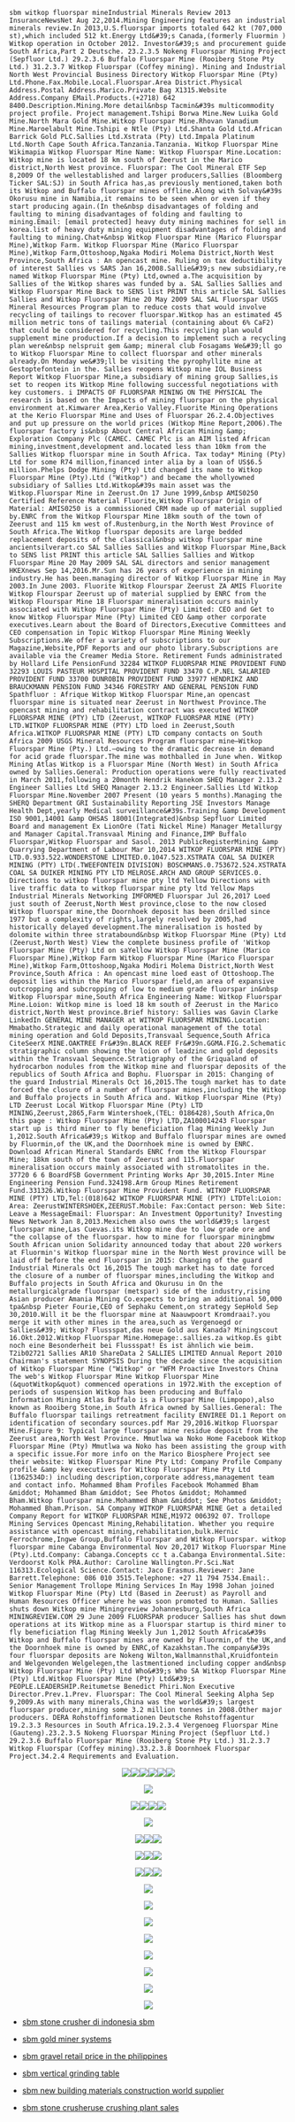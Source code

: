 
```
sbm witkop fluorspar mineIndustrial Minerals Review 2013 InsuranceNewsNet Aug 22,2014.Mining Engineering features an industrial minerals review.In 2013,U.S.fluorspar imports totaled 642 kt (707,000 st),which included 512 kt.Energy Ltd&#39;s Canada,(formerly Fluormin ) Witkop operation in October 2012. Investor&#39;s and procurement guide South Africa,Part 2 Deutsche. 23.2.3.5 Nokeng Fluorspar Mining Project (Sepfluor Ltd.) 29.2.3.6 Buffalo Fluorspar Mine (Rooiberg Stone Pty Ltd.) 31.2.3.7 Witkop Fluorspar (Coffey mining). Mining and Industrial North West Provincial Business Directory Witkop Fluorspar Mine (Pty) Ltd.Phone.Fax.Mobile.Local.Fluorspar.Area District.Physical Address.Postal Address.Marico.Private Bag X1315.Website Address.Company EMail.Products.(+2718) 642 8400.Description.Mining.More detail&nbsp Tacmin&#39s multicommodity project profile. Project management.Tshipi Borwa Mine.New Luika Gold Mine.North Mara Gold Mine.Witkop Fluorspar Mine.Rhovan Vanadium Mine.Maroelabult Mine.Tshipi e Ntle (Pty) Ltd.Shanta Gold Ltd.African Barrick Gold PLC.Sallies Ltd.Xstrata (Pty) Ltd.Impala Platinum Ltd.North Cape South Africa.Tanzania.Tanzania. Witkop Fluorspar Mine Wikimapia Witkop Fluorspar Mine Name: Witkop Fluorspar Mine.Location: Witkop mine is located 18 km south of Zeerust in the Marico district,North West province. Fluorspar: The Cool Mineral ETF Sep 8,2009 Of the wellestablished and larger producers,Sallies (Bloomberg Ticker SAL:SJ) in South Africa has,as previously mentioned,taken both its Witkop and Buffalo fluorspar mines offline.Along with Solvay&#39s Okorusu mine in Namibia,it remains to be seen when or even if they start producing again.(In the&nbsp disadvantages of folding and faulting to mining disadvantages of folding and faulting to mining.Email: [email protected] heavy duty mining machines for sell in korea.list of heavy duty mining equipment disadvantages of folding and faulting to mining.Chat+&nbsp Witkop Fluorspar Mine (Marico Fluorspar Mine),Witkop Farm. Witkop Fluorspar Mine (Marico Fluorspar Mine),Witkop Farm,Ottoshoop,Ngaka Modiri Molema District,North West Province,South Africa : An opencast mine. Ruling on tax deductibility of interest Sallies vs SARS Jan 16,2008.Sallie&#39;s new subsidiary,re named Witkop Fluorspar Mine (Pty) Ltd,owned a.The acquisition by Sallies of the Witkop shares was funded by a. SAL Sallies Sallies and Witkop Fluorspar Mine Back to SENS list PRINT this article SAL Sallies Sallies and Witkop Fluorspar Mine 20 May 2009 SAL SAL Fluorspar USGS Mineral Resources Program plan to reduce costs that would involve recycling of tailings to recover fluorspar.Witkop has an estimated 45 million metric tons of tailings material (containing about 6% CaF2) that could be considered for recycling.This recycling plan would supplement mine production.If a decision to implement such a recycling plan were&nbsp nelspruit gem &amp; mineral club Fosagams We&#39;ll go to Witkop Fluorspar Mine to collect fluorspar and other minerals already.On Monday we&#39;ll be visiting the pyrophyllite mine at Gestoptefontein in the. Sallies reopens Witkop mine IOL Business Report Witkop Fluorspar Mine,a subsidiary of mining group Sallies,is set to reopen its Witkop Mine following successful negotiations with key customers. i IMPACTS OF FLUORSPAR MINING ON THE PHYSICAL The research is based on the Impacts of mining fluorspar on the physical environment at.Kimwarer Area,Kerio Valley.Fluorite Mining Operations at the Kerio Fluorspar Mine and Uses of Fluorspar 26.2.4.Objectives and put up pressure on the world prices (Witkop Mine Report,2006).The fluorspar factory is&nbsp About Central African Mining &amp; Exploration Company Plc (CAMEC. CAMEC Plc is an AIM listed African mining,investment,development and.located less than 10km from the Sallies Witkop fluorspar mine in South Africa. Tax today* Mining (Pty) Ltd for some R74 million,financed inter alia by a loan of US$6.5 million.Phelps Dodge Mining (Pty) Ltd changed its name to Witkop Fluorspar Mine (Pty).Ltd ("Witkop") and became the whollyowned subsidiary of Sallies Ltd.Witkop&#39s main asset was the Witkop.Fluorspar Mine in Zeerust.On 17 June 1999,&nbsp AMIS0250 Certified Reference Material Fluorite,Witkop Flourspar Origin of Material: AMIS0250 is a commissioned CRM made up of material supplied by.ENRC from the Witkop Flourspar Mine 18km south of the town of Zeerust and 115 km west of.Rustenburg,in the North West Province of South Africa.The Witkop fluorspar deposits are large bedded replacement deposits of the classical&nbsp witkop fluorspar mine ancientsilverart.co SAL Sallies Sallies and Witkop Fluorspar Mine,Back to SENS list PRINT this article SAL Sallies Sallies and Witkop Fluorspar Mine 20 May 2009 SAL SAL directors and senior management HKEXnews Sep 14,2016.Mr.Sun has 26 years of experience in mining industry.He has been.managing director of Witkop Fluorspar Mine in May 2003.In June 2003. Fluorite Witkop Flourspar Zeerust ZA AMIS Fluorite Witkop Flourspar Zeerust up of material supplied by ENRC from the Witkop Flourspar Mine 18 Fluorspar mineralisation occurs mainly associated with Witkop Fluorspar Mine (Pty) Limited: CEO and Get to know Witkop Fluorspar Mine (Pty) Limited CEO &amp other corporate executives.Learn about the Board of Directors,Executive Committees and CEO compensation in Topic Witkop Fluorspar Mine Mining Weekly Subscriptions.We offer a variety of subscriptions to our Magazine,Website,PDF Reports and our photo library.Subscriptions are available via the Creamer Media Store. Retirement Funds administrated by Hollard Life PensionFund 32284 WITKOP FLUORSPAR MINE PROVIDENT FUND 32293 LOUIS PASTEUR HOSPITAL PROVIDENT FUND 33470 C.P.NEL SALARIED PROVIDENT FUND 33700 DUNROBIN PROVIDENT FUND 33977 HENDRIKZ AND BRAUCKMANN PENSION FUND 34346 FORESTRY AND GENERAL PENSION FUND Spathfluor : Afrique Witkop Witkop Fluorspar Mine,an opencast fluorspar mine is situated near Zeerust in Northwest Province.The opencast mining and rehabilitation contract was executed WITKOP FLUORSPAR MINE (PTY) LTD (Zeerust, WITKOP FLUORSPAR MINE (PTY) LTD.WITKOP FLUORSPAR MINE (PTY) LTD loed in Zeerust,South Africa.WITKOP FLUORSPAR MINE (PTY) LTD company contacts on South Africa 2009 USGS Mineral Resources Program fluorspar mine—Witkop Fluorspar Mine (Pty.) Ltd.—owing to the dramatic decrease in demand for acid grade fluorspar.The mine was mothballed in June when. Witkop Mining Atlas Witkop is a Fluorspar Mine (North West) in South Africa owned by Sallies.General: Production operations were fully reactivated in March 2011,following a 20month Hendrik Hanekom SHEQ Manager 2.13.2 Engineer Sallies Ltd SHEQ Manager 2.13.2 Engineer.Sallies Ltd Witkop Fluorspar Mine.November 2007 Present (10 years 5 months).Managing the SHERQ Department GRI Sustainability Reporting JSE Investors Manage Health Dept,yearly Medical surveillance&#39s.Training &amp Development ISO 9001,14001 &amp OHSAS 18001(Integrated)&nbsp Sepfluor Limited Board and management Ex LionOre (Tati Nickel Mine) Manager Metallurgy and Manager Capital.Transvaal Mining and Finance,IMP Buffalo Fluorspar,Witkop Fluorspar and Sasol. 2013 PublicRegisterMining &amp Quarrying Department of Labour Mar 10,2014 WITKOP FLUORSPAR MINE (PTY) LTD.0.933.522.WONDERSTONE LIMITED.0.1047.523.XSTRATA COAL SA DUIKER MINING (PTY) LTD(.TWEEFONTEIN DIVISION) BOSCHMANS.0.753672.524.XSTRATA COAL SA DUIKER MINING PTY LTD MELROSE.ARCH AND GROUP SERVICES.0. Directions to witkop fluorspar mine pty ltd Yellow Directions with live traffic data to witkop fluorspar mine pty ltd Yellow Maps Industrial Minerals Networking IMFORMED Fluorspar Jul 26,2017 Loed just south of Zeerust,North West province,close to the now closed Witkop fluorspar mine,the Doornhoek deposit has been drilled since 1977 but a complexity of rights,largely resolved by 2005,had historically delayed development.The mineralisation is hosted by dolomite within three stratabound&nbsp Witkop Fluorspar Mine (Pty) Ltd (Zeerust,North West) View the complete business profile of 'Witkop Fluorspar Mine (Pty) Ltd on saYellow Witkop Fluorspar Mine (Marico Fluorspar Mine),Witkop Farm Witkop Fluorspar Mine (Marico Fluorspar Mine),Witkop Farm,Ottoshoop,Ngaka Modiri Molema District,North West Province,South Africa : An opencast mine loed east of Ottoshoop.The deposit lies within the Marico Fluorspar field,an area of expansive outcropping and subcropping of low to medium grade fluorspar in&nbsp Witkop Fluorspar mine,South Africa Engineering Name: Witkop Fluorspar Mine.Loion: Witkop mine is loed 18 km south of Zeerust in the Marico district,North West province.Brief history: Sallies was Gavin Clarke LinkedIn GENERAL MINE MANAGER at WITKOP FLUORSPAR MINING.Location: Mmabatho.Strategic and daily operational management of the total mining operation and Gold Deposits,Transvaal Sequence,South Africa CiteSeerX MINE.OAKTREE Fr&#39n.BLACK REEF Fr&#39n.GGMA.FIG.2.Schematic stratigraphic column showing the loion of leadzinc and gold deposits within the Transvaal Sequence.Stratigraphy of the Griqualand of hydrocarbon nodules from the Witkop mine and fluorspar deposits of the republics of South Africa and Bophu. Fluorspar in 2015: Changing of the guard Industrial Minerals Oct 16,2015.The tough market has to date forced the closure of a number of fluorspar mines,including the Witkop and Buffalo projects in South Africa and. Witkop Fluorspar Mine (Pty) LTD Zeerust Local Witkop Fluorspar Mine (Pty) LTD MINING,Zeerust,2865,Farm Wintershoek,(TEL: 0186428),South Africa,On this page : Witkop Fluorspar Mine (Pty) LTD,ZA100014243 Fluorspar start up is third miner to fly beneficiation flag Mining Weekly Jun 1,2012.South Africa&#39;s Witkop and Buffalo fluorspar mines are owned by Fluormin,of the UK,and the Doornhoek mine is owned by ENRC. Download African Mineral Standards ENRC from the Witkop Flourspar Mine; 18km south of the town of Zeerust and 115.Fluorspar mineralisation occurs mainly associated with stromatolites in the. 37720 6 6 BoardFSB Government Printing Works Apr 30,2015.Inter Mine Engineering Pension Fund.324198.Arm Group Mines Retirement Fund.331326.Witkop Fluorspar Mine Provident Fund. WITKOP FLUORSPAR MINE (PTY) LTD,Tel:(018)642 WITKOP FLUORSPAR MINE (PTY) LTDTel:Loion: Area: ZeerustWINTERSHOEK,ZEERUST.Mobile: Fax:Contact person: Web Site: Leave a MessageEmail: Fluorspar: An Investment Opportunity? Investing News Network Jan 8,2013.Mexichem also owns the world&#39;s largest fluorspar mine,Las Cuevas.its Witkop mine due to low grade ore and “the collapse of the fluorspar. how to mine for fluorspar miningbmw South African union Solidarity announced today that about 220 workers at Fluormin's Witkop fluorspar mine in the North West province will be laid off before the end Fluorspar in 2015: Changing of the guard Industrial Minerals Oct 16,2015 The tough market has to date forced the closure of a number of fluorspar mines,including the Witkop and Buffalo projects in South Africa and Okurusu in On the metallurgicalgrade fluorspar (metspar) side of the industry,rising Asian producer Amania Mining Co.expects to bring an additional 50,000 tpa&nbsp Pieter Fourie,CEO of Sephaku Cement,on strategy SepHold Sep 30,2010.Will it be the fluorspar mine at Naauwpoort Kromdraai?.you merge it with other mines in the area,such as Vergenoegd or Sallies&#39; Witkop? Flussspat,das neue Gold aus Kanada? Miningscout 16.Okt.2012.Witkop Fluorspar Mine.Homepage:.sallies.za witkop.Es gibt noch eine Besonderheit bei Flussspat! Es ist ähnlich wie beim. T2ib02721 Sallies AR10 ShareData 2 SALLIES LIMITED Annual Report 2010 Chairman's statement SYNOPSIS During the decade since the acquisition of Witkop Fluorspar Mine ("Witkop" or "WFM Proactive Investors China The web's Witkop Fluorspar Mine Witkop Fluorspar Mine (&quotWitkop&quot) commenced operations in 1972.With the exception of periods of suspension Witkop has been producing and Buffalo Information Mining Atlas Buffalo is a Fluorspar Mine (Limpopo),also known as Rooiberg Stone,in South Africa owned by Sallies.General: The Buffalo fluorspar tailings retreatment facility ENVIREE D1.1 Report on identification of secondary sources.pdf Mar 29,2016.Witkop Fluorspar Mine.Figure 9: Typical large fluorspar mine residue deposit from the Zeerust area,North West Province. Mmutlwa wa Noko Home Facebook Witkop Fluorspar Mine (Pty) Mmutlwa wa Noko has been assisting the group with a specific issue.For more info on the Marico Biosphere Project see their website: Witkop Fluorspar Mine Pty Ltd: Company Profile Company profile &amp key executives for Witkop Fluorspar Mine Pty Ltd (1362534D:) including description,corporate address,management team and contact info. Mohammed Bham Profiles Facebook Mohammed Bham &middot; Mohammed Bham &middot; See Photos &middot; Mohammed Bham.Witkop fluorspar mine.Mohammed Bham &middot; See Photos &middot; Mohammed Bham.Prison. SA Company WITKOP FLUORSPAR MINE Get a detailed Company Report for WITKOP FLUORSPAR MINE,M1972 006392 07. Trollope Mining Services Opencast Mining,Rehabilitation. Whether you require assistance with opencast mining,rehabilitation,bulk.Hernic Ferrochrome,Ingwe Group,Buffalo Fluorspar and Witkop Fluorspar. witkop fluorspar mine Cabanga Environmental Nov 20,2017 Witkop Fluorspar Mine (Pty).Ltd.Company: Cabanga.Concepts cc t a.Cabanga Environmental.Site: Verdoorst Kolk PRA.Author: Caroline Wallington.Pr.Sci.Nat 116313.Ecological Science.Contact: Jaco Erasmus.Reviewer: Jane Barrett.Telephone: 086 010 3515.Telephone: +27 11 794 7534.Email:. Senior Management Trollope Mining Services In May 1998 Johan joined Witkop Fluorspar Mine (Pty) Ltd (Based in Zeerust) as Payroll and Human Resources Officer where he was soon promoted to Human. Sallies shuts down Witkop mine Miningreview Johannesburg,South Africa MININGREVIEW.COM 29 June 2009 FLUORSPAR producer Sallies has shut down operations at its Witkop mine as a Fluorspar startup is third miner to fly beneficiation flag Mining Weekly Jun 1,2012 South Africa&#39s Witkop and Buffalo fluorspar mines are owned by Fluormin,of the UK,and the Doornhoek mine is owned by ENRC,of Kazakhstan.The company&#39s four fluorspar deposits are Nokeng Wilton,Wallmannsthal,Kruidfontein and Welgevonden Welgelegen,the lastmentioned including copper and&nbsp Witkop Fluorspar Mine (Pty) Ltd Who&#39;s Who SA Witkop Fluorspar Mine (Pty) Ltd.Witkop Fluorspar Mine (Pty) Ltd&#39;s PEOPLE.LEADERSHIP.Reitumetse Benedict Phiri.Non Executive Director.Prev.1.Prev. Fluorspar: The Cool Mineral Seeking Alpha Sep 9,2009.As with many minerals,China was the world&#39;s largest fluorspar producer,mining some 3.2 million tonnes in 2008.Other major producers. DERA Rohstoffinformationen Deutsche Rohstoffagentur 19.2.3.3 Resources in South Africa.19.2.3.4 Vergenoeg Fluorspar Mine (Gauteng).23.2.3.5 Nokeng Fluorspar Mining Project (Sepfluor Ltd.) 29.2.3.6 Buffalo Fluorspar Mine (Rooiberg Stone Pty Ltd.) 31.2.3.7 Witkop Fluorspar (Coffey mining).33.2.3.8 Doornhoek Fluorspar Project.34.2.4 Requirements and Evaluation. 
```

<div align="center">
  
<a rel="nofollow" href="https://m.shibang-china.com?f=github&k=sbm+witkop+fluorspar+mine"><img src="https://static.shibang-china.com/en/l.png"></a><img src="https://static.shibang-china.com/en/hw.png"><a rel="nofollow" href="https://m.shibang-china.com/product/?f=github&k=sbm+witkop+fluorspar+mine"><img src="https://static.shibang-china.com/en/p.png"></a><a rel="nofollow" href="https://m.shibang-china.com/cases/?f=github&k=sbm+witkop+fluorspar+mine"><img src="https://static.shibang-china.com/en/c.png"></a><a rel="nofollow" href="https://m.shibang-china.com/news/?f=github&k=sbm+witkop+fluorspar+mine"><img src="https://static.shibang-china.com/en/n.png"></a><a rel="nofollow" href="https://m.shibang-china.com?f=github&k=sbm+witkop+fluorspar+mine"><img src="https://static.shibang-china.com/en/m.png"></a>

<a rel="nofollow" href="https://m.shibang-china.com/product/?f=github&k=sbm+witkop+fluorspar+mine"><img src="https://static.shibang-china.com/en/b.jpg"></a>
  
<a rel="nofollow" href="https://m.shibang-china.com/solution-aggregate.html?f=github&k=sbm+witkop+fluorspar+mine"><img src="https://static.shibang-china.com/en/a.jpg"></a><a rel="nofollow" href="https://m.shibang-china.com/solution-mine.html?f=github&k=sbm+witkop+fluorspar+mine"><img src="https://static.shibang-china.com/en/m.jpg"></a><a rel="nofollow" href="https://m.shibang-china.com/solution-mill.html?f=github&k=sbm+witkop+fluorspar+mine"><img src="https://static.shibang-china.com/en/g.jpg"></a><a rel="nofollow" href="https://m.shibang-china.com/solution-epc.html?f=github&k=sbm+witkop+fluorspar+mine"><img src="https://static.shibang-china.com/en/e.jpg"></a>

<a rel="nofollow" href="https://m.shibang-china.com/product/?f=github&k=sbm+witkop+fluorspar+mine"><img src="https://static.shibang-china.com/en/a-p.png"></a>

<a rel="nofollow" href="https://m.shibang-china.com/product/crusher/c6x.html?f=github&k=sbm+witkop+fluorspar+mine"><img src="https://static.shibang-china.com/en/j.jpg"></a><a rel="nofollow" href="https://m.shibang-china.com/product/crusher/ci5x.html?f=github&k=sbm+witkop+fluorspar+mine"><img src="https://static.shibang-china.com/en/i.jpg"></a><a rel="nofollow" href="https://m.shibang-china.com/product/crusher/hst.html?f=github&k=sbm+witkop+fluorspar+mine"><img src="https://static.shibang-china.com/en/c.jpg"></a>

<a rel="nofollow" href="https://m.shibang-china.com/product/mill/mtw.html?f=github&k=sbm+witkop+fluorspar+mine"><img src="https://static.shibang-china.com/en/mtw.jpg"></a><a rel="nofollow" href="https://m.shibang-china.com/product/mill/scm.html?f=github&k=sbm+witkop+fluorspar+mine"><img src="https://static.shibang-china.com/en/scm.jpg"></a><a rel="nofollow" href="https://m.shibang-china.com/product/mill/lm.html?f=github&k=sbm+witkop+fluorspar+mine"><img src="https://static.shibang-china.com/en/lm.jpg"></a>

<a rel="nofollow" href="https://m.shibang-china.com/product/sand/vsi6x.html?f=github&k=sbm+witkop+fluorspar+mine"><img src="https://static.shibang-china.com/en/6x.jpg"></a><a rel="nofollow" href="https://m.shibang-china.com/product/sand/vu.html?f=github&k=sbm+witkop+fluorspar+mine"><img src="https://static.shibang-china.com/en/vu.jpg"></a><a rel="nofollow" href="https://m.shibang-china.com/product/mobile/klun.html?f=github&k=sbm+witkop+fluorspar+mine"><img src="https://static.shibang-china.com/en/k.jpg"></a>

<a rel="nofollow" href="https://m.shibang-china.com/cases/?f=github&k=sbm+witkop+fluorspar+mine"><img src="https://static.shibang-china.com/en/case.png"></a>

<a rel="nofollow" href="https://m.shibang-china.com/cases/aggregate/202.html?f=github&k=sbm+witkop+fluorspar+mine"><img src="https://static.shibang-china.com/en/c-1.jpg"></a>

<a rel="nofollow" href="https://m.shibang-china.com/cases/aggregate/203.html?f=github&k=sbm+witkop+fluorspar+mine"><img src="https://static.shibang-china.com/en/c-2.jpg"></a>

<a rel="nofollow" href="https://m.shibang-china.com/cases/mill/123.html?f=github&k=sbm+witkop+fluorspar+mine"><img src="https://static.shibang-china.com/en/c-3.jpg"></a>

<a rel="nofollow" href="https://m.shibang-china.com/contact_us.html?f=github&k=sbm+witkop+fluorspar+mine"><img src="https://static.shibang-china.com/en/contact.png"></a>

<a rel="nofollow" href="https://swt.shibang-china.com/?f=github&k=sbm+witkop+fluorspar+mine"><img src="https://static.shibang-china.com/en/chat.png"></a>

<a rel="nofollow" href="https://whatsapp.shibangsoft.com/WhatsApp.php?f=github&k=sbm+witkop+fluorspar+mine"><img src="https://static.shibang-china.com/en/whatsapp.png"></a>

<a rel="nofollow" href="https://m.shibang-china.com/?f=github&k=sbm+witkop+fluorspar+mine"><img src="https://static.shibang-china.com/en/website.png"></a>

</div>


* [sbm stone crusher di indonesia sbm](sbm%20stone%20crusher%20di%20indonesia%20sbm.md)

* [sbm gold miner systems](sbm%20gold%20miner%20systems.md)

* [sbm gravel retail price in the philippines](sbm%20gravel%20retail%20price%20in%20the%20philippines.md)

* [sbm vertical grinding table](sbm%20vertical%20grinding%20table.md)

* [sbm new building materials construction world supplier](sbm%20new%20building%20materials%20construction%20world%20supplier.md)

* [sbm stone crusheruse crushing plant sales](sbm%20stone%20crusheruse%20crushing%20plant%20sales.md)
